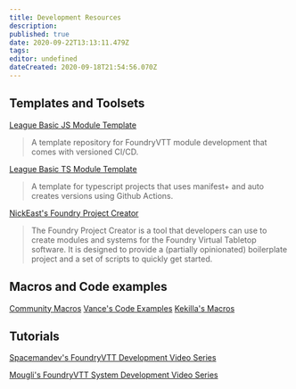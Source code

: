 ```yaml
---
title: Development Resources
description: 
published: true
date: 2020-09-22T13:13:11.479Z
tags: 
editor: undefined
dateCreated: 2020-09-18T21:54:56.070Z
---
```


## Templates and Toolsets
[League Basic JS Module Template](https://github.com/League-of-Foundry-Developers/FoundryVTT-Module-Template)
> A template repository for FoundryVTT module development that comes with versioned CI/CD.

[League Basic TS Module Template](https://github.com/League-of-Foundry-Developers/foundry-typescript-template)
> A template for typescript projects that uses manifest+ and auto creates versions using Github Actions.

[NickEast's Foundry Project Creator](https://gitlab.com/foundry-projects/foundry-pc/create-foundry-project)
> The Foundry Project Creator is a tool that developers can use to create modules and systems for the Foundry Virtual Tabletop software. It is designed to provide a (partially opinionated) boilerplate project and a set of scripts to quickly get started.


## Macros and Code examples
[Community Macros](https://github.com/foundry-vtt-community/macros)
[Vance's Code Examples](https://github.com/VanceCole/macros)
[Kekilla's Macros](https://github.com/Kekilla0/Personal-Macros)


## Tutorials
[Spacemandev's FoundryVTT Development Video Series](https://www.youtube.com/watch?v=UDVH6UIFRos&list=PLLF8ndmyGEGyAWaZifYCzqMuRq2lsaENA)

[Mougli's FoundryVTT System Development Video Series](https://www.youtube.com/watch?v=gcSN4AQcUzM&list=PLFV9z59nkHDccUbRXVt623UdloPTclIrz)